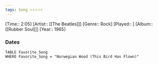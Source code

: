 ```yaml
---
tags: Song ⭐⭐⭐⭐⭐ 
---
```

[Time:: 2:05]
[Artist:: [[The Beatles]]]
[Genre:: Rock]
[Played:: ]
[Album:: [[Rubber Soul]]]
[Year:: 1965]
### Dates
````dataview
TABLE Favorite_Song
WHERE Favorite_Song = "Norwegian Wood (This Bird Has Flown)"
````